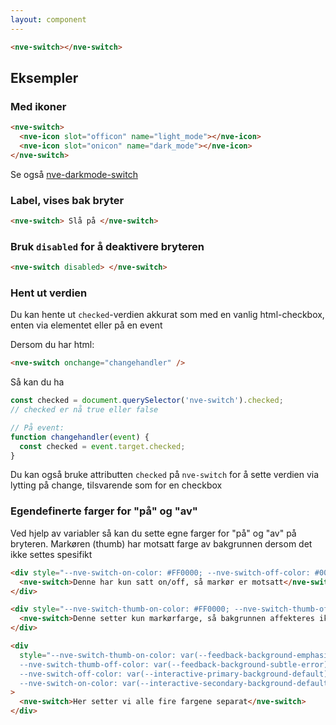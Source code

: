```yaml
---
layout: component
---
```


<CodeExamplePreview>

```html
<nve-switch></nve-switch>
```

</CodeExamplePreview>

## Eksempler

### Med ikoner

<CodeExamplePreview>

```html
<nve-switch>
  <nve-icon slot="officon" name="light_mode"></nve-icon>
  <nve-icon slot="onicon" name="dark_mode"></nve-icon>
</nve-switch>
```

</CodeExamplePreview>

Se også [nve-darkmode-switch](/components/nve-darkmode-switch)

### Label, vises bak bryter

<CodeExamplePreview>

```html
<nve-switch> Slå på </nve-switch>
```

</CodeExamplePreview>

### Bruk `disabled` for å deaktivere bryteren

<CodeExamplePreview>

```html
<nve-switch disabled> </nve-switch>
```

</CodeExamplePreview>

### Hent ut verdien

Du kan hente ut `checked`-verdien akkurat som med en vanlig html-checkbox, enten via elementet eller på en event

Dersom du har html:

```html
<nve-switch onchange="changehandler" />
```

Så kan du ha

```javascript
const checked = document.querySelector('nve-switch').checked;
// checked er nå true eller false

// På event:
function changehandler(event) {
  const checked = event.target.checked;
}
```

Du kan også bruke attributten `checked` på `nve-switch` for å sette verdien via lytting på change, tilsvarende som for en checkbox

### Egendefinerte farger for "på" og "av"

Ved hjelp av variabler så kan du sette egne farger for "på" og "av" på bryteren. Markøren (thumb) har motsatt farge av bakgrunnen dersom det ikke settes spesifikt
<CodeExamplePreview>

```html
<div style="--nve-switch-on-color: #FF0000; --nve-switch-off-color: #0000FF;">
  <nve-switch>Denne har kun satt on/off, så markør er motsatt</nve-switch>
</div>

<div style="--nve-switch-thumb-on-color: #FF0000; --nve-switch-thumb-off-color: #0000FF;">
  <nve-switch>Denne setter kun markørfarge, så bakgrunnen affekteres ikke</nve-switch>
</div>

<div
  style="--nve-switch-thumb-on-color: var(--feedback-background-emphasized-info); 
  --nve-switch-thumb-off-color: var(--feedback-background-subtle-error);
  --nve-switch-off-color: var(--interactive-primary-background-default); 
  --nve-switch-on-color: var(--interactive-secondary-background-default);"
>
  <nve-switch>Her setter vi alle fire fargene separat</nve-switch>
</div>
```

</CodeExamplePreview>
